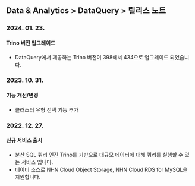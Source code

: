 ## Data & Analytics > DataQuery > 릴리스 노트

### 2024. 01. 23.   
#### Trino 버전 업그레이드
* DataQuery에서 제공하는 Trino 버전이 398에서 434으로 업그레이드 되었습니다.

### 2023. 10. 31.
#### 기능 개선/변경
* 클러스터 유형 선택 기능 추가

### 2022. 12. 27.

#### 신규 서비스 출시

* 분산 SQL 쿼리 엔진 Trino를 기반으로 대규모 데이터에 대해 쿼리를 실행할 수 있는 서비스 입니다.
* 데이터 소스로 NHN Cloud Object Storage, NHN Cloud RDS for MySQL을 지원합니다.
